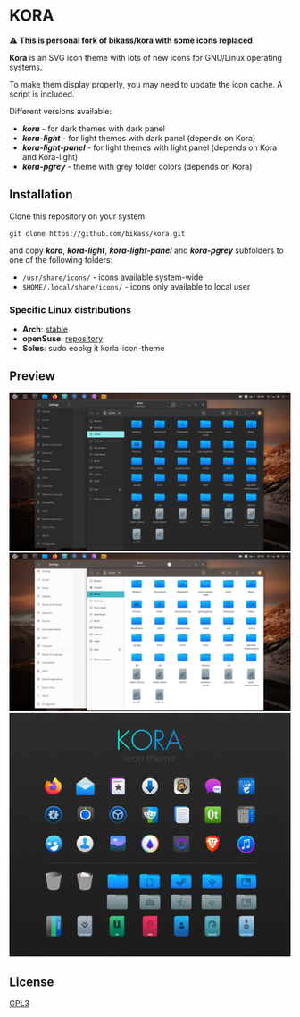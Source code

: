 # KORA

⚠️ **This is personal fork of bikass/kora with some icons replaced**

**Kora** is an SVG icon theme with lots of new icons for GNU/Linux operating systems.

To make them display properly, you may need to update the icon cache. A script is included.

Different versions available:

- **_kora_** - for dark themes with dark panel
- **_kora-light_** - for light themes with dark panel (depends on Kora)
- **_kora-light-panel_** - for light themes with light panel (depends on Kora and Kora-light)
- **_kora-pgrey_** - theme with grey folder colors (depends on Kora)

## Installation

Clone this repository on your system

    git clone https://github.com/bikass/kora.git

and copy **_kora_**, **_kora-light_**, **_kora-light-panel_** and **_kora-pgrey_** subfolders to one of the following folders:

- `/usr/share/icons/` - icons available system-wide
- `$HOME/.local/share/icons/` - icons only available to local user

### Specific Linux distributions

- **Arch**: [stable](https://aur.archlinux.org/packages/kora-icon-theme/)
- **openSuse**: [repository](https://build.opensuse.org/package/show/home:guinuxbr/kora-icon-theme)
- **Solus**: sudo eopkg it korla-icon-theme

## Preview

![](im1.png)
![](im2.png)
![](korla_aps.jpg)

## License

[GPL3](https://www.gnu.org/licenses/gpl-3.0-standalone.html)
